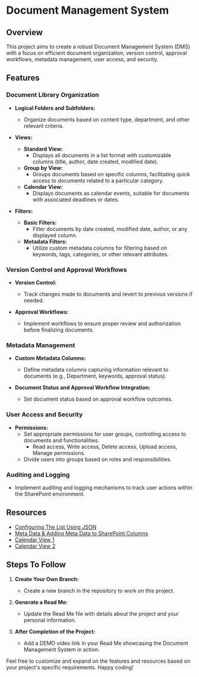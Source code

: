 # Document Management System

## Overview

This project aims to create a robust Document Management System (DMS) with a focus on efficient document organization, version control, approval workflows, metadata management, user access, and security.

## Features

### Document Library Organization

- **Logical Folders and Subfolders:**
  - Organize documents based on content type, department, and other relevant criteria.

- **Views:**
  - **Standard View:**
    - Displays all documents in a list format with customizable columns (title, author, date created, modified date).
  - **Group by View:**
    - Groups documents based on specific columns, facilitating quick access to documents related to a particular category.
  - **Calendar View:**
    - Displays documents as calendar events, suitable for documents with associated deadlines or dates.

- **Filters:**
  - **Basic Filters:**
    - Filter documents by date created, modified date, author, or any displayed column.
  - **Metadata Filters:**
    - Utilize custom metadata columns for filtering based on keywords, tags, categories, or other relevant attributes.

### Version Control and Approval Workflows

- **Version Control:**
  - Track changes made to documents and revert to previous versions if needed.

- **Approval Workflows:**
  - Implement workflows to ensure proper review and authorization before finalizing documents.

### Metadata Management

- **Custom Metadata Columns:**
  - Define metadata columns capturing information relevant to documents (e.g., Department, keywords, approval status).

- **Document Status and Approval Workflow Integration:**
  - Set document status based on approval workflow outcomes.

### User Access and Security

- **Permissions:**
  - Set appropriate permissions for user groups, controlling access to documents and functionalities.
    - Read access, Write access, Delete access, Upload access, Manage permissions.
  - Divide users into groups based on roles and responsibilities.

### Auditing and Logging

- Implement auditing and logging mechanisms to track user actions within the SharePoint environment.

## Resources

- [Configuring The List Using JSON](#)
- [Meta Data & Adding Meta Data to SharePoint Columns](#)
- [Calendar View 1](#)
- [Calendar View 2](#)

## Steps To Follow

1. **Create Your Own Branch:**
   - Create a new branch in the repository to work on this project.

2. **Generate a Read Me:**
   - Update the Read Me file with details about the project and your personal information.

3. **After Completion of the Project:**
   - Add a DEMO video link in your Read Me showcasing the Document Management System in action.

Feel free to customize and expand on the features and resources based on your project's specific requirements. Happy coding!
